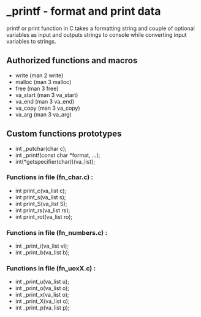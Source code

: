 # _printf - format and print data

printf or print function in C takes a formatting string and couple of optional variables as input and outputs strings to console while converting input variables to strings.

## Authorized functions and macros
* write (man 2 write)
* malloc (man 3 malloc)
* free (man 3 free)
* va_start (man 3 va_start)
* va_end (man 3 va_end)
* va_copy (man 3 va_copy)
* va_arg (man 3 va_arg)
## Custom functions prototypes
* int \_putchar(char c);
* int \_printf(const char \*format, ...);
* int(\*getspecifier(char))(va\_list);
### Functions in file (fn\_char.c) :
* int print_c(va\_list c);
* int print_s(va\_list s);
* int print_S(va\_list S);
* int print\_rs(va\_list rs);
* int print\_rot(va\_list ro);
### Functions in file (fn\_numbers.c) :
* int _print_i(va_list vi);
* int _print_b(va_list b);
### Functions in file (fn_uoxX.c) :
* int _print_u(va_list u);
* int _print_o(va_list o);
* int _print_x(va_list o);
* int _print_X(va_list o);
* int _print_p(va_list p);
